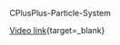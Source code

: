 CPlusPlus-Particle-System

[Video link](https://www.youtube.com/watch?v=7tY3bMEI4EI&feature=youtu.be){target=_blank}
